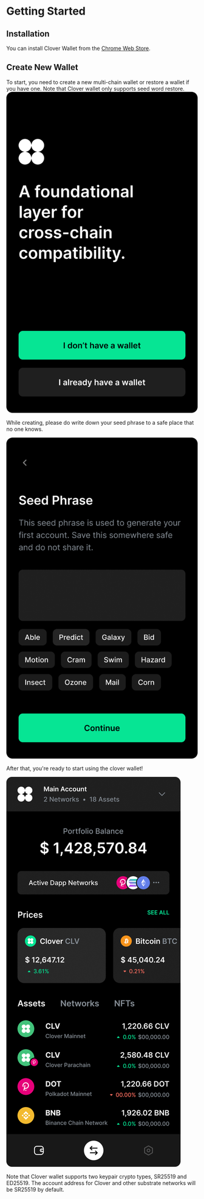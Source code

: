 # Getting Started

## Installation

You can install Clover Wallet from the [Chrome Web Store](https://chrome.google.com/webstore/detail/clover-wallet/nhnkbkgjikgcigadomkphalanndcapjk).

## Create New Wallet

To start, you need to create a new multi-chain wallet or restore a wallet if you have one. Note that Clover wallet only supports seed word restore.\
![](<../../.gitbook/assets/image (100) (1).png>)

While creating, please do write down your seed phrase to a safe place that no one knows.

![](<../../.gitbook/assets/image (92).png>)

After that, you're ready to start using the clover wallet!

![](<../../.gitbook/assets/image (93) (1).png>)

Note that Clover wallet supports two keypair crypto types, SR25519 and ED25519. The account address for Clover and other substrate networks will be SR25519 by default.



